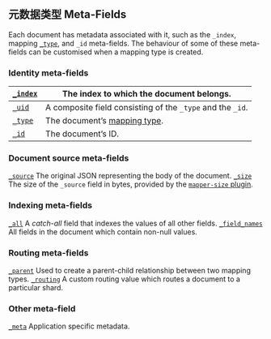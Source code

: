 ##  元数据类型 Meta-Fields

Each document has metadata associated with it, such as the `_index`, mapping [`_type`](mapping-type-field.html), and `_id` meta-fields. The behaviour of some of these meta-fields can be customised when a mapping type is created.

### Identity meta-fields

[`_index`](mapping-index-field.html)| The index to which the document belongs.     
---|---    
[`_uid`](mapping-uid-field.html)| A composite field consisting of the `_type` and the `_id`.     
[`_type`](mapping-type-field.html)| The document’s [mapping type](mapping.html#mapping-type).     
[`_id`](mapping-id-field.html)| The document’s ID.   
  
### Document source meta-fields

[`_source`](mapping-source-field.html)
     The original JSON representing the body of the document. 
[`_size`](https://www.elastic.co/guide/en/elasticsearch/plugins/5.4/mapper-size.html)
     The size of the `_source` field in bytes, provided by the [`mapper-size` plugin](https://www.elastic.co/guide/en/elasticsearch/plugins/5.4/mapper-size.html). 

### Indexing meta-fields

[`_all`](mapping-all-field.html)
     A _catch-all_ field that indexes the values of all other fields. 
[`_field_names`](mapping-field-names-field.html)
     All fields in the document which contain non-null values. 

### Routing meta-fields

[`_parent`](mapping-parent-field.html)
     Used to create a parent-child relationship between two mapping types. 
[`_routing`](mapping-routing-field.html)
     A custom routing value which routes a document to a particular shard. 

### Other meta-field

[`_meta`](mapping-meta-field.html)
     Application specific metadata. 
